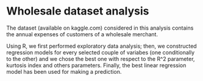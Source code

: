 # Wholesale dataset analysis
The dataset (available on kaggle.com) considered in this analysis contains the annual expenses of customers of a wholesale merchant.

Using R, we first performed exploratory data analysis; then, we constructed regression models for every selected couple of variabes (one conditionally to the other) and we chose the best one with respect to the R^2 parameter, kurtosis index and others parameters. Finally, the best linear regression model has been used for making a prediction.
